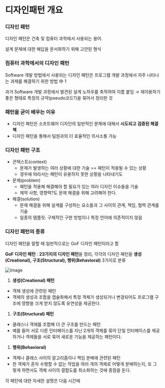 # 디자인패턴 개요

### 디자인 패턴

디자인 패턴은 건축 및 컴퓨터 과학에서 사용되는 용어.

설계 문제에 대한 해답을 문서화하기 위해 고안된 형식

### 컴퓨터 과학에서의 디자인 패턴

Software 개발 방법에서 사용되는 디자인 패턴은 프로그램 개발 과정에서 자주 나타나는 과제를 해결하기 위한 방법 中 1

과거 Software 개발 과정에서 발견된 설계 노하우를 축적하여 이름 붙임 → 재이용하기 좋은 형태로 특정의 규약(pseudo코드?)을 묶어서 정리한 것

### 패턴을 굳이 배우는 이유

- 디자인 패턴은 소프트웨어 디자인의 일반적인 문제에 대해서 **시도되고 검증된 해결책**
- 디자인 패턴을 통해서 팀원과의 더 효율적인 의사소통 가능

### 디자인 패턴 구조

- 콘텍스트(context)
    - 문제가 발생하는 여러 상황에 대한 기술 == 패턴이 적용될 수 있는 상황
    - 경우에 따라서는 패턴이 유용하지 못한 상황을 나타내기도
- 문제(problem)
    - 패턴을 적용해 해결해야 할 필요가 있는 여러 디자인 이슈들을 기술
    - 제약 사항, 영향력?도 문제 해결을 위해 고려해야 한다.
- 해결(solution)
    - 문제 해결을 위해 설계를 구성하는 요소들과 그 사이의 관계, 책임, 협력 관계를 기술
    - 일종의 템플릿. 구체적인 구현 방법이나 특정 언어에 의존적이지 않음

### 디자인 패턴의 종류

디자인 패턴을 말할 때 일반적으로는 GoF 디자인 패턴이라고 함

**GoF 디자인 패턴** : **23가지의 디자인 패턴**을 정리, 각각의 디자인 패턴을 **생성(Creational), 구조(Structural), 행위(Behavioral)** 3가지로 분류

![image](https://github.com/Lee-Areum/CodingAndCSstudy/assets/98503537/39a7f682-ae42-46e0-afc8-4116c175eaa7)

1. **생성(Creational) 패턴**
- 객체 생성에 관련된 패턴
- 객체의 생성과 조합을 캡슐화해서 특정 객체가 생성되거나 변경되어도 프로그램 구조에 영향을 크게 받지 않도록 유연성을 제공한다.
1. **구조(Structural) 패턴**
- 클래스나 객체를 조합해 더 큰 구조를 만드는 패턴
- 예를 들어 서로 다른 인터페이스를 지닌 2개의 객체를 묶어 단일 인터페이스를 제공하거나 객체들을 서로 묶어 새로운 기능을 제공하는 패턴이다.
1. **행위(Behavioral)**
- 객체나 클래스 사이의 알고리즘이나 책임 분배에 관련된 패턴
- 한 객체가 혼자 수행할 수 없는 작업을 여러 개의 객체로 어떻게 분배하는지, 또 그렇게 하면서도 객체 사이의 결합도를 최소화하는 것에 중점을 둔다.

각 패턴에 대한 자세한 설명은 다음 시간에
